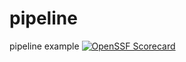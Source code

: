 # pipeline
pipeline example
[![OpenSSF Scorecard](https://api.scorecard.dev/projects/github.com/J-Napier/pipeline/badge)](https://scorecard.dev/viewer/?uri=github.com/J-Napier/pipeline)
